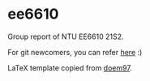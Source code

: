 # ee6610
Group report of NTU EE6610 21S2.

For git newcomers, you can refer [here](https://backlog.com/git-tutorial/cn/intro/intro1_1.html) :)

LaTeX template copied from [doem97](https://github.com/doem97/NTU-EEE-MSc-Dissertation-Template). 
